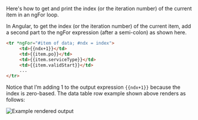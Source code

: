 Here's how to get and print the index (or the iteration number) of the current item in an ngFor loop.

In Angular, to get the index (or the iteration number) of the current item, add a second part to the ngFor expression (after a semi-colon) as shown here.

``` html
<tr *ngFor="#item of data; #ndx = index">
     <td>{{ndx+1}}</td>
     <td>{{item.po}}</td>
     <td>{{item.serviceType}}</td>
     <td>{{item.validStart}}</td>
     ...
</tr>
```

Notice that I’m adding 1 to the output expression `{{ndx+1}}` because the index is zero-based. The data table row example shown above renders as follows:

![Example rendered output](/assets/content/2017/08/23/ngfor-loop-index-example.jpg)

